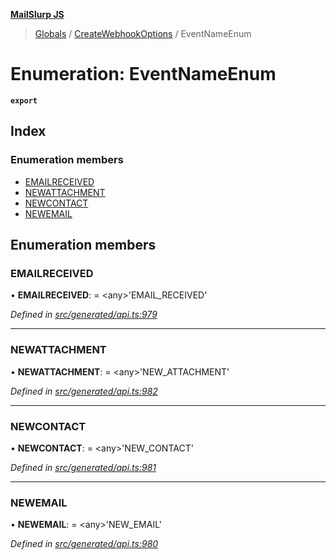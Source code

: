 **[MailSlurp JS](../README.md)**

> [Globals](../README.md) / [CreateWebhookOptions](../modules/createwebhookoptions.md) / EventNameEnum

# Enumeration: EventNameEnum

**`export`** 

## Index

### Enumeration members

* [EMAILRECEIVED](createwebhookoptions.eventnameenum.md#emailreceived)
* [NEWATTACHMENT](createwebhookoptions.eventnameenum.md#newattachment)
* [NEWCONTACT](createwebhookoptions.eventnameenum.md#newcontact)
* [NEWEMAIL](createwebhookoptions.eventnameenum.md#newemail)

## Enumeration members

### EMAILRECEIVED

•  **EMAILRECEIVED**:  = \<any>'EMAIL\_RECEIVED'

*Defined in [src/generated/api.ts:979](https://github.com/mailslurp/mailslurp-client/blob/67ec74c/src/generated/api.ts#L979)*

___

### NEWATTACHMENT

•  **NEWATTACHMENT**:  = \<any>'NEW\_ATTACHMENT'

*Defined in [src/generated/api.ts:982](https://github.com/mailslurp/mailslurp-client/blob/67ec74c/src/generated/api.ts#L982)*

___

### NEWCONTACT

•  **NEWCONTACT**:  = \<any>'NEW\_CONTACT'

*Defined in [src/generated/api.ts:981](https://github.com/mailslurp/mailslurp-client/blob/67ec74c/src/generated/api.ts#L981)*

___

### NEWEMAIL

•  **NEWEMAIL**:  = \<any>'NEW\_EMAIL'

*Defined in [src/generated/api.ts:980](https://github.com/mailslurp/mailslurp-client/blob/67ec74c/src/generated/api.ts#L980)*
